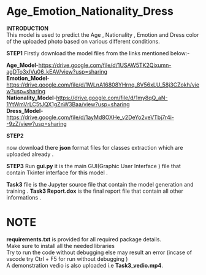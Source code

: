 # Age_Emotion_Nationality_Dress

**INTRODUCTION**     
This model is used to predict the Age , Nationality , Emotion and Dress color of the uploaded photo based on various different conditions. 

**STEP1**
Firstly download the model files  from the links mentioned below:-

**Age_Model**-https://drive.google.com/file/d/1USAW5TK2Qixumn-agDTo3xlVu06_kEAV/view?usp=sharing    
**Emotion_Model**-https://drive.google.com/file/d/1WLnA16808YHrnq_8V56xLU_58j3CZokh/view?usp=sharing      
**Nationality_Model**-https://drive.google.com/file/d/1my8qQ_aN-1YtWmVrLC5tJQX1gZnW3Baa/view?usp=sharing      
**Dress_Model**-https://drive.google.com/file/d/1ayMd8OXHe_v2DeYo2veVTbj7r4i--9zZ/view?usp=sharing

**STEP2**

now download there **json** format files for classes extraction which are uploaded already .

**STEP3**
Run **gui.py** it is the main GUI(Graphic User Interface ) file that contain Tkinter interface for this model .


**Task3** file is the Jupyter source file that contain the model generation and training .
**Task3 Report.dox** is the final report file that contain all other informations .  

# NOTE
**requirements.txt** is provided for all required package details.               
Make sure to install all the needed libraries         
Try to run the code without debugging else may result an error (incase of vscode try Ctrl + F5 for run without debugging )           
A demonstration vedio is also uploaded i.e **Task3_vedio.mp4**.
